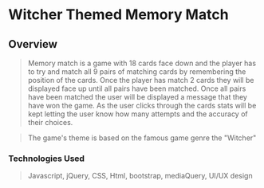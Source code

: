 # Witcher Themed Memory Match

## Overview

> Memory match is a game with 18 cards face down and the player has to try and match all 9 pairs of matching cards by remembering the position of the cards.
Once the player has match 2 cards they will be displayed face up until all pairs have been matched. Once all pairs have been matched the user will be
displayed a message that they have won the game. As the user clicks through the cards stats will be kept letting the user know how many attempts and the
accuracy of their choices.

>The game's theme is based on the famous game genre the "Witcher" 

### Technologies Used
>Javascript, jQuery, CSS, Html, bootstrap, mediaQuery, UI/UX design
